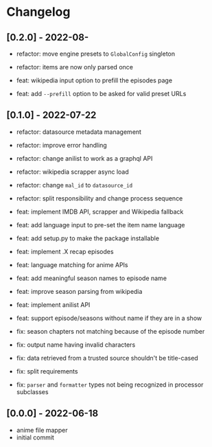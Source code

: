 # Changelog

## [0.2.0] - 2022-08-
- refactor: move engine presets to `GlobalConfig` singleton
- refactor: items are now only parsed once


- feat: wikipedia input option to prefill the episodes page
- feat: add `--prefill` option to be asked for valid preset URLs

## [0.1.0] - 2022-07-22
- refactor: datasource metadata management
- refactor: improve error handling
- refactor: change anilist to work as a graphql API
- refactor: wikipedia scrapper async load
- refactor: change `mal_id` to `datasource_id`
- refactor: split responsibility and change process sequence


- feat: implement IMDB API, scrapper and Wikipedia fallback
- feat: add language input to pre-set the item name language
- feat: add setup.py to make the package installable
- feat: implement .X recap episodes
- feat: language matching for anime APIs
- feat: add meaningful season names to episode name
- feat: improve season parsing from wikipedia
- feat: implement anilist API
- feat: support episode/seasons without name if they are in a show


- fix: season chapters not matching because of the episode number
- fix: output name having invalid characters
- fix: data retrieved from a trusted source shouldn't be title-cased
- fix: split requirements
- fix: `parser` and `formatter` types not being recognized in processor subclasses


## [0.0.0] - 2022-06-18
- anime file mapper
- initial commit
